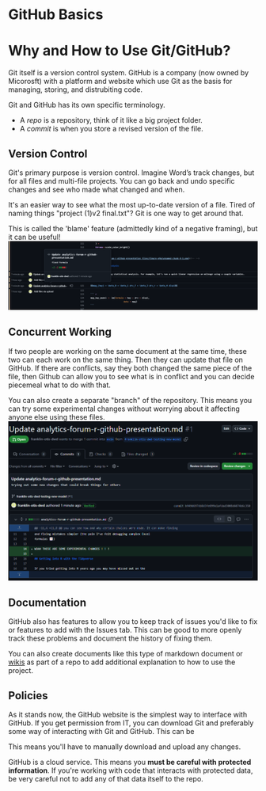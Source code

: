 GitHub Basics
================

# Why and How to Use Git/GitHub?

Git itself is a version control system. GitHub is a company (now owned by Micorosft) with a platform and website which use Git as the basis for managing, storing, and distrubiting code. 

Git and GitHub has its own specific terminology. 

- A _repo_ is a repository, think of it like a big project folder. 
- A _commit_ is when you store a revised version of the file. 

## Version Control

Git's primary purpose is version control. Imagine Word’s track changes, but for all files and multi-file projects. 
You can go back and undo specific changes and see who made what changed and when. 

It's an easier way to see what the most up-to-date version of a file. Tired of naming things "project (1)v2 final.txt"? Git is one way to get around that.

This is called the 'blame' feature (admittedly kind of a negative framing), but it can be useful!
![](analytics-forum-r-github-presentation_files/github-code-blame.png)<!-- -->

## Concurrent Working

If two people are working on the same document at the same time, these
two can each work on the same thing. Then they can update that file on
GitHub. If there are conflicts, say they both changed the same piece of
the file, then Github can allow you to see what is in conflict and you can
decide piecemeal what to do with that.

You can also create a separate "branch" of the repository. This means you can try some experimental changes without worrying about it affecting anyone else using these files. 
![](analytics-forum-r-github-presentation_files/github-branch.png)<!-- -->

## Documentation

GitHub also has features to allow you to keep track of issues you'd like to fix or features to add with the Issues tab. This can be good to more openly track these problems and document the history of fixing them. 

You can also create documents like this type of markdown document or [wikis](https://docs.github.com/en/communities/documenting-your-project-with-wikis) as part of a repo to add additional explanation to how to use the project.

## Policies

As it stands now, the GitHub website is the simplest way to interface with GitHub. If you get permission from IT, you can download Git and preferably some way of interacting with Git and GitHub. This can be 

This means you'll have to manually download and upload any changes. 

GitHub is a cloud service. This means you **must be careful with protected information**. If you're working with code that interacts with protected data, be very careful not to add any of that data itself to the repo. 
